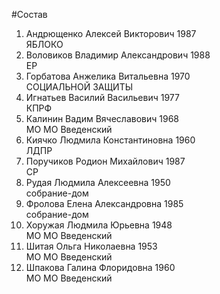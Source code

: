 #Состав
1. Андрющенко Алексей Викторович 1987   
    ЯБЛОКО
2. Воловиков Владимир Александрович 1988   
    ЕР
3. Горбатова Анжелика Витальевна 1970   
    СОЦИАЛЬНОЙ ЗАЩИТЫ
4. Игнатьев Василий Васильевич 1977   
    КПРФ
5. Калинин Вадим Вячеславович 1968   
    МО МО Введенский
6. Киячко Людмила Константиновна 1960   
    ЛДПР
7. Поручиков Родион Михайлович 1987   
    СР
8. Рудая Людмила Алексеевна 1950   
    собрание-дом
9. Фролова Елена Александровна 1985   
    собрание-дом
10. Хоружая Людмила Юрьевна 1948   
    МО МО Введенский
11. Шитая Ольга Николаевна 1953   
    МО МО Введенский
12. Шпакова Галина Флоридовна 1960   
    МО МО Введенский
